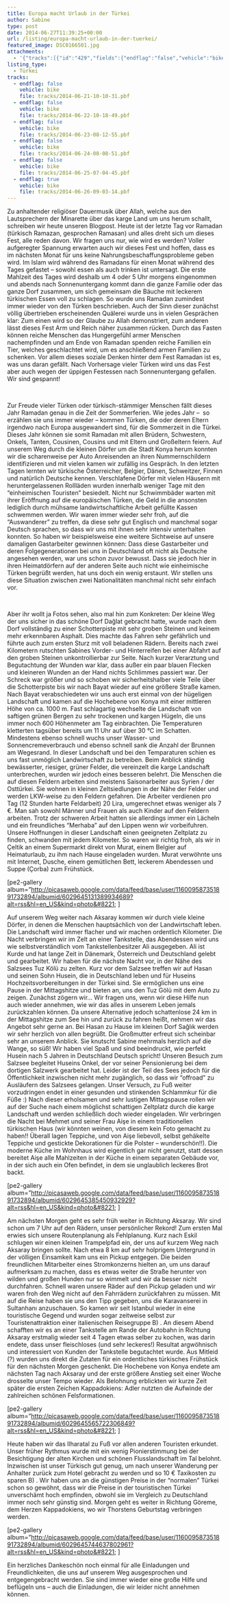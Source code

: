 ```yaml
---
title: Europa macht Urlaub in der Türkei
author: Sabine
type: post
date: 2014-06-27T11:39:25+00:00
url: /listing/europa-macht-urlaub-in-der-tuerkei/
featured_image: DSC0166501.jpg
attachments:
  - '{"tracks":[{"id":"429","fields":{"endflag":"false","vehicle":"bike"}},{"id":"430","fields":{"endflag":"false","vehicle":"bike"}},{"id":"431","fields":{"endflag":"false","vehicle":"bike"}},{"id":"432","fields":{"endflag":"false","vehicle":"bike"}},{"id":"433","fields":{"endflag":"false","vehicle":"bike"}},{"id":"434","fields":{"endflag":"true","vehicle":"bike"}}]}'
listing_type:
  - Türkei
tracks:
  - endflag: false
    vehicle: bike
    file: tracks/2014-06-21-10-10-31.pbf
  - endflag: false
    vehicle: bike
    file: tracks/2014-06-22-10-18-49.pbf
  - endflag: false
    vehicle: bike
    file: tracks/2014-06-23-08-12-55.pbf
  - endflag: false
    vehicle: bike
    file: tracks/2014-06-24-08-08-51.pbf
  - endflag: false
    vehicle: bike
    file: tracks/2014-06-25-07-04-45.pbf
  - endflag: true
    vehicle: bike
    file: tracks/2014-06-26-09-03-14.pbf
---
```

Zu anhaltender religiöser Dauermusik über Allah, welche aus den Lautsprechern der Minarette über das karge Land um uns herum schallt, schreiben wir heute unseren Blogpost. Heute ist der letzte Tag vor Ramadan (türkisch Ramazan, gesprochen Ramasan) und alles dreht sich um dieses Fest, alle reden davon. Wir fragen uns nur, wie wird es werden? Voller aufgeregter Spannung erwarten auch wir dieses Fest und hoffen, dass es im nächsten Monat für uns keine Nahrungsbeschaffungsprobleme geben wird. Im Islam wird während des Ramadans für einen Monat während des Tages gefastet &#8211; sowohl essen als auch trinken ist untersagt. Die erste Mahlzeit des Tages wird deshalb um 4 oder 5 Uhr morgens eingenommen und abends nach Sonnenuntergang kommt dann die ganze Familie oder das ganze Dorf zusammen, um sich gemeinsam die Bäuche mit leckerem türkischen Essen voll zu schlagen. So wurde uns Ramadan zumindest immer wieder von den Türken beschrieben. Auch der Sinn dieser zunächst völlig übertrieben erscheinenden Quälerei wurde uns in vielen Gesprächen klar: Zum einen wird so der Glaube zu Allah demonstriert, zum anderen lässt dieses Fest Arm und Reich näher zusammen rücken. Durch das Fasten können reiche Menschen das Hungergefühl armer Menschen nachempfinden und am Ende von Ramadan spenden reiche Familien ein Tier, welches geschlachtet wird, um es anschließend armen Familien zu schenken. Vor allem dieses soziale Denken hinter dem Fest Ramadan ist es, was uns daran gefällt. Nach Vorhersage vieler Türken wird uns das Fest aber auch wegen der üppigen Festessen nach Sonnenuntergang gefallen. Wir sind gespannt!

&nbsp;

Zur Freude vieler Türken oder türkisch-stämmiger Menschen fällt dieses Jahr Ramadan genau in die Zeit der Sommerferien. Wie jedes Jahr &#8211;  so erzählen sie uns immer wieder &#8211; kommen Türken, die oder deren Eltern irgendwo nach Europa ausgewandert sind, für die Sommerzeit in die Türkei. Dieses Jahr können sie somit Ramadan mit allen Brüdern, Schwestern, Onkels, Tanten, Cousinen, Cousins und mit Eltern und Großeltern feiern. Auf unserem Weg durch die kleinen Dörfer um die Stadt Konya herum konnten wir die scharenweise per Auto Anreisenden an ihren Nummernschildern identifizieren und mit vielen kamen wir zufällig ins Gespräch. In den letzten Tagen lernten wir türkische Österreicher, Belgier, Dänen, Schweitzer, Finnen und natürlich Deutsche kennen. Verschlafene Dörfer mit vielen Häusern mit heruntergelassenen Rollläden wurden innerhalb weniger Tage mit den &#8220;einheimischen Touristen&#8221; besiedelt. Nicht nur Schwimmbäder warten mit ihrer Eröffnung auf die europäischen Türken, die Geld in die ansonsten lediglich durch mühsame landwirtschaftliche Arbeit gefüllte Kassen schwemmen werden. Wir waren immer wieder sehr froh, auf die &#8220;Auswanderer&#8221; zu treffen, da diese sehr gut Englisch und manchmal sogar Deutsch sprachen, so dass wir uns mit ihnen sehr intensiv unterhalten konnten. So haben wir beispielsweise eine weitere Sichtweise auf unsere damaligen Gastarbeiter gewinnen können: Dass diese Gastarbeiter und deren Folgegenerationen bei uns in Deutschland oft nicht als Deutsche angesehen werden, war uns schon zuvor bewusst. Dass sie jedoch hier in ihren Heimatdörfern auf der anderen Seite auch nicht wie einheimische Türken begrüßt werden, hat uns doch ein wenig erstaunt. Wir stellen uns diese Situation zwischen zwei Nationalitäten manchmal nicht sehr einfach vor.

&nbsp;

Aber ihr wollt ja Fotos sehen, also mal hin zum Konkreten: Der kleine Weg der uns sicher in das schöne Dorf Dağlat gebracht hatte, wurde nach dem Dorf vollständig zu einer Schotterpiste mit sehr groben Steinen und keinem mehr erkennbaren Asphalt. Dies machte das Fahren sehr gefährlich und führte auch zum ersten Sturz mit voll beladenen Rädern. Bereits nach zwei Kilometern rutschten Sabines Vorder- und Hinterreifen bei einer Abfahrt auf den groben Steinen unkontrollierbar zur Seite. Nach kurzer Verarztung und Begutachtung der Wunden war klar, dass außer ein paar blauen Flecken und kleineren Wunden an der Hand nichts Schlimmes passiert war. Der Schreck war größer und so schoben wir sicherheitshalber viele Teile über die Schotterpiste bis wir nach Bayat wieder auf eine größere Straße kamen. Nach Bayat verabschiedeten wir uns auch erst einmal von der hügeligen Landschaft und kamen auf die Hochebene von Konya mit einer mittleren Höhe von ca. 1000 m. Fast schlagartig wechselte die Landschaft von saftigen grünen Bergen zu sehr trockenen und kargen Hügeln, die uns immer noch 600 Höhenmeter am Tag einbrachten. Die Temperaturen kletterten tagsüber bereits um 11 Uhr auf über 30 °C im Schatten. Mindestens ebenso schnell wuchs unser Wasser- und Sonnencremeverbrauch und ebenso schnell sank die Anzahl der Brunnen am Wegesrand. In dieser Landschaft und bei den Temparaturen schien es uns fast unmöglich Landwirtschaft zu betreiben. Beim Anblick ständig bewässerter, riesiger, grüner Felder, die vereinzelt die karge Landschaft unterbrechen, wurden wir jedoch eines besseren belehrt. Die Menschen die auf diesen Feldern arbeiten sind meistens Saisonarbeiter aus Syrien / der Osttürkei. Sie wohnen in kleinen Zeltsiedlungen in der Nähe der Felder und werden LKW-weise zu den Feldern gefahren. Die Arbeiter verdienen pro Tag (12 Stunden harte Feldarbeit) 20 Lira, umgerechnet etwas weniger als 7 €. Man sah sowohl Männer und Frauen als auch Kinder auf den Feldern arbeiten. Trotz der schweren Arbeit hatten sie allerdings immer ein Lächeln und ein freundliches &#8220;Merhaba&#8221; auf den Lippen wenn wir vorbeifuhren. Unsere Hoffnungen in dieser Landschaft einen geeigneten Zeltplatz zu finden, schwanden mit jedem Kilometer. So waren wir richtig froh, als wir in Çeltik an einem Supermarkt direkt von Murat, einem Belgier auf Heimaturlaub, zu ihm nach Hause eingeladen wurden. Murat verwöhnte uns mit Internet, Dusche, einem gemütlichen Bett, leckerem Abendessen und Suppe (Çorba) zum Frühstück.

[pe2-gallery album=&#8221;http://picasaweb.google.com/data/feed/base/user/116009587351891732894/albumid/6029645131389934689?alt=rss&hl=en_US&kind=photo&#8221; ]

Auf unserem Weg weiter nach Aksaray kommen wir durch viele kleine Dörfer, in denen die Menschen hauptsächlich von der Landwirtschaft leben. Die Landschaft wird immer flacher und wir machen ordentlich Kilometer. Die Nacht verbringen wir im Zelt an einer Tankstelle, das Abendessen wird uns wie selbstverständlich vom Tankstellenbesitzer Ali ausgegeben. Ali ist Kurde und hat lange Zeit in Dänemark, Österreich und Deutschland gelebt und gearbeitet. Wir haben für die nächste Nacht vor, in der Nähe des Salzsees Tuz Kölü zu zelten. Kurz vor dem Salzsee treffen wir auf Hasan und seinen Sohn Husein, die in Deutschland leben und für Huseins Hochzeitsvorbereitungen in der Türkei sind. Sie ermöglichen uns eine Pause in der Mittagshitze und bieten an, uns den Tuz Gölü mit dem Auto zu zeigen. Zunächst zögern wir&#8230; Wir fragen uns, wenn wir diese Hilfe nun auch wieder annehmen, wie wir das alles in unserem Leben jemals zurückzahlen können. Da unsere Alternative jedoch schattenlose 24 km in der Mittagshitze zum See hin und zurück zu fahren heißt, nehmen wir das Angebot sehr gerne an. Bei Hasan zu Hause im kleinen Dorf Sağlık werden wir sehr herzlich von allen begrüßt. Die Großmutter erfreut sich scheinbar sehr an unserem Anblick. Sie knutscht Sabine mehrmals herzlich auf die Wange, so süß! Wir haben viel Spaß und sind beeindruckt, wie perfekt Husein nach 5 Jahren in Deutschland Deutsch spricht! Unseren Besuch zum Salzsee begleitet Huseins Onkel, der vor seiner Pensionierung bei dem dortigen Salzwerk gearbeitet hat. Leider ist der Teil des Sees jedoch für die Öffentlichkeit inzwischen nicht mehr zugänglich, so dass wir &#8220;offroad&#8221; zu Ausläufern des Salzsees gelangen. Unser Versuch, zu Fuß weiter vorzudringen endet in einer gesunden und stinkenden Schlammkur für die Füße :) Nach dieser erholsamen und sehr lustigen Mittagspause rollen wir auf der Suche nach einem möglichst schattigen Zeltplatz durch die karge Landschaft und werden schließlich doch wieder eingeladen. Wir verbringen die Nacht bei Mehmet und seiner Frau Aişe in einem traditionellen türkischen Haus (wir könnten weinen, von diesem kein Foto gemacht zu haben!! Überall lagen Teppiche, und von Aişe liebevoll, selbst gehäkelte Teppiche und gestickte Dekorationen für die Polster &#8211; wunderschön!!). Die moderne Küche im Wohnhaus wird eigentlich gar nicht genutzt, statt dessen bereitet Aişe alle Mahlzeiten in der Küche in einem separaten Gebäude vor, in der sich auch ein Ofen befindet, in dem sie unglaublich leckeres Brot backt.

[pe2-gallery album=&#8221;http://picasaweb.google.com/data/feed/base/user/116009587351891732894/albumid/6029645385450932929?alt=rss&hl=en_US&kind=photo&#8221; ]

Am nächsten Morgen geht es sehr früh weiter in Richtung Aksaray. Wir sind schon um 7 Uhr auf den Rädern, unser persönlicher Rekord! Zum ersten Mal erwies sich unsere Routenplanung als Fehlplanung. Kurz nach Eskil schlugen wir einen kleinen Trampelpfad ein, der uns auf kurzem Weg nach Aksaray bringen sollte. Nach etwa 8 km auf sehr holprigem Untergrund in der völligen Einsamkeit kam uns ein Pickup entgegen. Die beiden freundlichen Mitarbeiter eines Stromkonzerns hielten an, um uns darauf aufmerksam zu machen, dass es etwas weiter die Straße herunter von wilden und großen Hunden nur so wimmelt und wir da besser nicht durchfahren. Schnell waren unsere Räder auf den Pickup geladen und wir waren froh den Weg nicht auf den Fahrrädern zurückfahren zu müssen. Mit auf die Reise haben sie uns den Tipp gegeben, uns die Karavanserei in Sultanhanı anzuschauen. So kamen wir seit Istanbul wieder in eine touristische Gegend und wurden sogar zeitweise selbst zur Touristenattraktion einer italienischen Reisegruppe B) . An diesem Abend schafften wir es an einer Tankstelle am Rande der Autobahn in Richtung Aksaray erstmalig wieder seit 4 Tagen etwas selber zu kochen, was darin endete, dass unser fleischloses (und sehr leckeres!) Resultat argwöhnisch und interessiert von Kunden der Tankstelle begutachtet wurde. Aus Mitleid (?) wurden uns direkt die Zutaten für ein ordentliches türkisches Frühstück für den nächsten Morgen geschenkt. Die Hochebene von Konya endete am nächsten Tag nach Aksaray und der erste größere Anstieg seit einer Woche drosselte unser Tempo wieder. Als Belohnung erblickten wir kurze Zeit später die ersten Zeichen Kappadokiens: Adler nutzten die Aufwinde der zahlreichen schönen Felsformationen.

[pe2-gallery album=&#8221;http://picasaweb.google.com/data/feed/base/user/116009587351891732894/albumid/6029645565722306849?alt=rss&hl=en_US&kind=photo&#8221; ]

Heute haben wir das Ilharatal zu Fuß vor allen anderen Touristen erkundet. Unser früher Rythmus wurde mit ein wenig Pionierstimmung bei der Besichtigung der alten Kirchen und schönen Flusslandschaft im Tal belohnt. Inzwischen ist unser Türkisch gut genug, um nach unserer Wanderung per Anhalter zurück zum Hotel gebracht zu werden und so 10 € Taxikosten zu sparen B) . Wir haben uns an die günstigen Preise in der &#8220;normalen&#8221; Türkei schon so gewöhnt, dass wir die Preise in der touristischen Türkei unverschämt hoch empfinden, obwohl sie im Vergleich zu Deutschland immer noch sehr günstig sind. Morgen geht es weiter in Richtung Göreme, dem Herzen Kappadokiens, wo wir Thorstens Geburtstag verbringen werden.

[pe2-gallery album=&#8221;http://picasaweb.google.com/data/feed/base/user/116009587351891732894/albumid/6029645744637802961?alt=rss&hl=en_US&kind=photo&#8221; ]

Ein herzliches Dankeschön noch einmal für alle Einladungen und Freundlichkeiten, die uns auf unserem Weg ausgesprochen und entgegengebracht werden. Sie sind immer wieder eine große Hilfe und beflügeln uns &#8211; auch die Einladungen, die wir leider nicht annehmen können.

&nbsp;

&nbsp;

&nbsp;